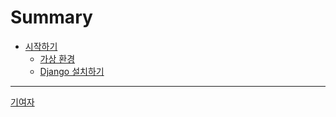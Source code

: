 # Summary

- [시작하기](./ch01-시작하기/index.md)
  - [가상 환경](./ch01-시작하기/sec01-가상-환경.md)
  - [Django 설치하기](./ch01-시작하기/sec02-Django-설치하기.md)

---

[기여자](기여자.md)